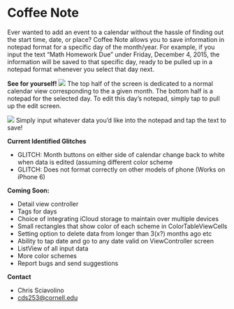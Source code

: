 # Coffee Note

Ever wanted to add an event to a calendar without the hassle of finding out the start time, date, or place? Coffee Note allows you to save information in notepad format for a specific day of the month/year. For example, if you input the text “Math Homework Due” under Friday, December 4, 2015, the information will be saved to that specific day, ready to be pulled up in a notepad format whenever you select that day next.

**See for yourself!**
<img src=“/README/ViewController.png” width=“300”/>
The top half of the screen is dedicated to a normal calendar view corresponding to the a given month. The bottom half is a notepad for the selected day. To edit this day’s notepad, simply tap to pull up the edit screen. 

<img src=“/README/EditScreen.png” width=“300”/>
Simply input whatever data you’d like into the notepad and tap the text to save!

**Current Identified Glitches**
- GLITCH: Month buttons on either side of calendar change back to white when data is edited (assuming different color scheme
- GLITCH: Does not format correctly on other models of phone (Works on iPhone 6)

**Coming Soon:**
- Detail view controller
- Tags for days
- Choice of integrating iCloud storage to maintain over multiple devices
- Small rectangles that show color of each scheme in ColorTableViewCells
- Setting option to delete data from longer than 3(x?) months ago etc
- Ability to tap date and go to any date valid on ViewController screen
- ListView of all input data
- More color schemes
- Report bugs and send suggestions

**Contact**
- Chris Sciavolino
- cds253@cornell.edu